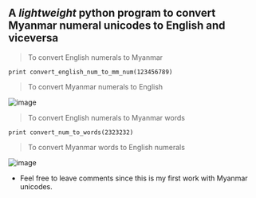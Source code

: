 ## A _lightweight_ python program to convert Myanmar numeral unicodes to English and viceversa


> To convert English numerals to Myanmar

`print convert_english_num_to_mm_num(123456789)`

> To convert Myanmar numerals to English

![image](http://i.imgur.com/19rQZE8.png)

> To convert English numerals to Myanmar words

`print convert_num_to_words(2323232)`

> To convert Myanmar words to English numerals

![image](http://i.imgur.com/tv6JS6h.png)






* Feel free to leave comments since this is my first work with Myanmar unicodes.
